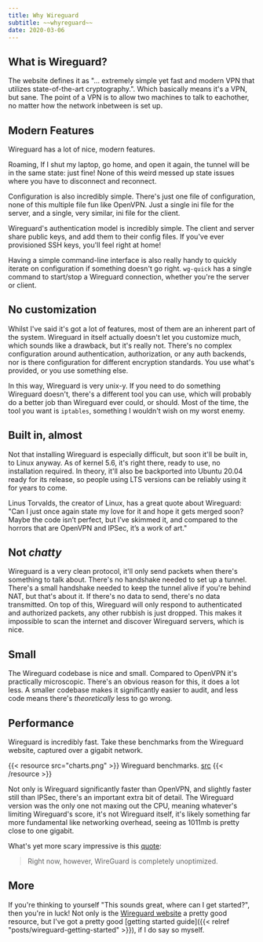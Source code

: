 ```yaml
---
title: Why Wireguard
subtitle: ~~whyreguard~~
date: 2020-03-06
---
```


## What is Wireguard?

The website defines it as "... extremely simple yet fast and modern VPN that utilizes state-of-the-art cryptography.". Which basically means it's a VPN, but sane. The point of a VPN is to allow two machines to talk to eachother, no matter how the network inbetween is set up.

## Modern Features

Wireguard has a lot of nice, modern features.

Roaming, If I shut my laptop, go home, and open it again, the tunnel will be in the same state: just fine! None of this weird messed up state issues where you have to disconnect and reconnect.

Configuration is also incredibly simple. There's just one file of configuration, none of this multiple file fun like OpenVPN. Just a single ini file for the server, and a single, very similar, ini file for the client.

Wireguard's authentication model is incredibly simple. The client and server share public keys, and add them to their config files. If you've ever provisioned SSH keys, you'll feel right at home!

Having a simple command-line interface is also really handy to quickly iterate on configuration if something doesn't go right. `wg-quick` has a single command to start/stop a Wireguard connection, whether you're the server or client.

## No customization

Whilst I've said it's got a lot of features, most of them are an inherent part of the system. Wireguard in itself actually doesn't let you customize much, which sounds like a drawback, but it's really not. There's no complex configuration around authentication, authorization, or any auth backends, nor is there configuration for different encryption standards. You use what's provided, or you use something else.

In this way, Wireguard is very unix-y. If you need to do something Wireguard doesn't, there's a different tool you can use, which will probably do a better job than Wireguard ever could, or should. Most of the time, the tool you want is `iptables`, something I wouldn't wish on my worst enemy.

## Built in, almost

Not that installing Wireguard is especially difficult, but soon it'll be built in, to Linux anyway. As of kernel 5.6, it's right there, ready to use, no installation required. In theory, it'll also be backported into Ubuntu 20.04 ready for its release, so people using LTS versions can be reliably using it for years to come.

Linus Torvalds, the creator of Linux, has a great quote about Wireguard: "Can I just once again state my love for it and hope it gets merged soon? Maybe the code isn’t perfect, but I’ve skimmed it, and compared to the horrors that are OpenVPN and IPSec, it’s a work of art."

## Not _chatty_

Wireguard is a very clean protocol, it'll only send packets when there's something to talk about. There's no handshake needed to set up a tunnel. There's a small handshake needed to keep the tunnel alive if you're behind NAT, but that's about it.  If there's no data to send, there's no data transmitted. On top of this, Wireguard will only respond to authenticated and authorized packets, any other rubbish is just dropped. This makes it impossible to scan the internet and discover Wireguard servers, which is nice.

## Small

The Wireguard codebase is nice and small. Compared to OpenVPN it's practically microscopic. There's an obvious reason for this, it does a lot less. A smaller codebase makes it significantly easier to audit, and less code means there's _theoretically_ less to go wrong.

## Performance

Wireguard is incredibly fast. Take these benchmarks from the Wireguard website, captured over a gigabit network.

{{< resource src="charts.png" >}}
Wireguard benchmarks. [src](https://www.Wireguard.com/performance/#results)
{{< /resource >}}

Not only is Wireguard significantly faster than OpenVPN, and slightly faster still than IPSec, there's an important extra bit of detail. The Wireguard version was the only one not maxing out the CPU, meaning whatever's limiting Wireguard's score, it's not Wireguard itself, it's likely something far more fundamental like networking overhead, seeing as 1011mb is pretty close to one gigabit.

What's yet more scary impressive is this [quote](https://www.Wireguard.com/performance/#performance-roadmap):

> Right now, however, WireGuard is completely unoptimized.

## More

If you're thinking to yourself "This sounds great, where can I get started?", then you're in luck! Not only is the [Wireguard website](https://www.Wireguard.com/) a pretty good resource, but I've got a pretty good [getting started guide]({{< relref "posts/wireguard-getting-started" >}}), if I do say so myself.
